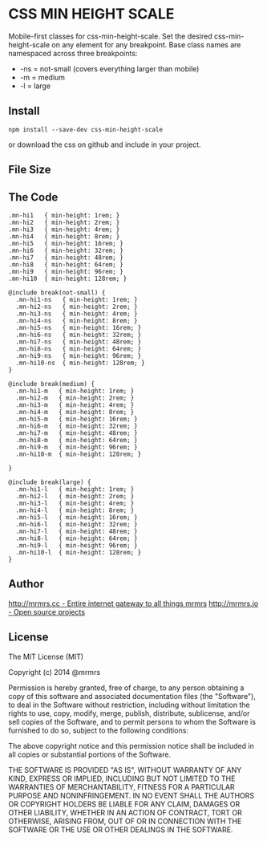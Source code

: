 # CSS MIN HEIGHT SCALE

  Mobile-first classes for css-min-height-scale.
  Set the desired css-min-height-scale on any element for any breakpoint.
  Base class names are namespaced across three breakpoints:

*  -ns = not-small (covers everything larger than mobile)
*  -m  = medium
*  -l  = large

## Install
```
npm install --save-dev css-min-height-scale
```
or download the css on github and include in your project.

## File Size


## The Code
```
.mn-hi1   { min-height: 1rem; }
.mn-hi2   { min-height: 2rem; }
.mn-hi3   { min-height: 4rem; }
.mn-hi4   { min-height: 8rem; }
.mn-hi5   { min-height: 16rem; }
.mn-hi6   { min-height: 32rem; }
.mn-hi7   { min-height: 48rem; }
.mn-hi8   { min-height: 64rem; }
.mn-hi9   { min-height: 96rem; }
.mn-hi10  { min-height: 128rem; }

@include break(not-small) {
  .mn-hi1-ns   { min-height: 1rem; }
  .mn-hi2-ns   { min-height: 2rem; }
  .mn-hi3-ns   { min-height: 4rem; }
  .mn-hi4-ns   { min-height: 8rem; }
  .mn-hi5-ns   { min-height: 16rem; }
  .mn-hi6-ns   { min-height: 32rem; }
  .mn-hi7-ns   { min-height: 48rem; }
  .mn-hi8-ns   { min-height: 64rem; }
  .mn-hi9-ns   { min-height: 96rem; }
  .mn-hi10-ns  { min-height: 128rem; }
}

@include break(medium) {
  .mn-hi1-m   { min-height: 1rem; }
  .mn-hi2-m   { min-height: 2rem; }
  .mn-hi3-m   { min-height: 4rem; }
  .mn-hi4-m   { min-height: 8rem; }
  .mn-hi5-m   { min-height: 16rem; }
  .mn-hi6-m   { min-height: 32rem; }
  .mn-hi7-m   { min-height: 48rem; }
  .mn-hi8-m   { min-height: 64rem; }
  .mn-hi9-m   { min-height: 96rem; }
  .mn-hi10-m  { min-height: 128rem; }

}

@include break(large) {
  .mn-hi1-l   { min-height: 1rem; }
  .mn-hi2-l   { min-height: 2rem; }
  .mn-hi3-l   { min-height: 4rem; }
  .mn-hi4-l   { min-height: 8rem; }
  .mn-hi5-l   { min-height: 16rem; }
  .mn-hi6-l   { min-height: 32rem; }
  .mn-hi7-l   { min-height: 48rem; }
  .mn-hi8-l   { min-height: 64rem; }
  .mn-hi9-l   { min-height: 96rem; }
  .mn-hi10-l  { min-height: 128rem; }
}

```

## Author

[http://mrmrs.cc - Entire internet gateway to all things mrmrs](http://mrmrs.cc)
[http://mrmrs.io - Open source projects](http://mrmrs.io)

## License

The MIT License (MIT)

Copyright (c) 2014 @mrmrs

Permission is hereby granted, free of charge, to any person obtaining a copy
of this software and associated documentation files (the "Software"), to deal
in the Software without restriction, including without limitation the rights
to use, copy, modify, merge, publish, distribute, sublicense, and/or sell
copies of the Software, and to permit persons to whom the Software is
furnished to do so, subject to the following conditions:

The above copyright notice and this permission notice shall be included in
all copies or substantial portions of the Software.

THE SOFTWARE IS PROVIDED "AS IS", WITHOUT WARRANTY OF ANY KIND, EXPRESS OR
IMPLIED, INCLUDING BUT NOT LIMITED TO THE WARRANTIES OF MERCHANTABILITY,
FITNESS FOR A PARTICULAR PURPOSE AND NONINFRINGEMENT. IN NO EVENT SHALL THE
AUTHORS OR COPYRIGHT HOLDERS BE LIABLE FOR ANY CLAIM, DAMAGES OR OTHER
LIABILITY, WHETHER IN AN ACTION OF CONTRACT, TORT OR OTHERWISE, ARISING FROM,
OUT OF OR IN CONNECTION WITH THE SOFTWARE OR THE USE OR OTHER DEALINGS IN
THE SOFTWARE.

